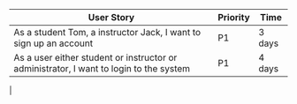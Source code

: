 
| User Story |Priority| Time |
| ---------- | -------- |-------- |
| As a student Tom, a instructor Jack, I want to sign up an account| P1 | 3 days |
| As a user either student or instructor or administrator, I want to login to the system| P1 | 4 days |
| 
